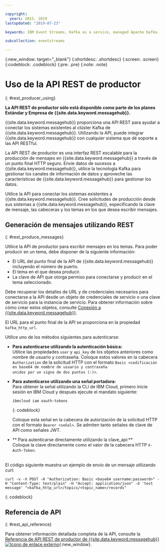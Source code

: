 ```yaml
---

copyright:
  years: 2015, 2019
lastupdated: "2019-07-23"

keywords: IBM Event Streams, Kafka as a service, managed Apache Kafka

subcollection: eventstreams

---
```


{:new_window: target="_blank"}
{:shortdesc: .shortdesc}
{:screen: .screen}
{:codeblock: .codeblock}
{:pre: .pre}
{:note: .note}

# Uso de la API REST de productor
{: #rest_producer_using}


**La API REST de productor sólo está disponible como parte de los planes Estándar y Empresa de {{site.data.keyword.messagehub}}.**
<br/>

{{site.data.keyword.messagehub}} proporciona una API REST para ayudar a conectar los sistemas existentes al clúster Kafka de {{site.data.keyword.messagehub}}. Utilizando la API, puede integrar {{site.data.keyword.messagehub}} con cualquier sistema que dé soporte a las API RESTful.

La API REST de productor es una interfaz REST escalable para la producción de mensajes en {{site.data.keyword.messagehub}} a través de un punto final HTTP seguro. Envíe datos de sucesos a {{site.data.keyword.messagehub}}, utilice la tecnología Kafka para gestionar los canales de información de datos y aproveche las características de {{site.data.keyword.messagehub}} para gestionar los datos.

Utilice la API para conectar los sistemas existentes a {{site.data.keyword.messagehub}}. Cree solicitudes de producción desde sus sistemas a {{site.data.keyword.messagehub}}, especificando la clave de mensaje, las cabeceras y los temas en los que desea escribir mensajes.


## Generación de mensajes utilizando REST
{: #rest_produce_messages}

Utilice la API de productor para escribir mensajes en los temas. Para poder producir en un tema, debe disponer de la siguiente información:

* El URL del punto final de la API de {{site.data.keyword.messagehub}} incluyendo el número de puerto.
* El tema en el que desea producir.
* La clave de API que otorga permiso para conectarse y producir en el tema seleccionado.

Debe recuperar los detalles de URL y de credenciales necesarios para conectarse a la API desde un objeto de credenciales de servicio o una clave de servicio para la instancia de servicio. Para obtener información sobre cómo crear estos objetos, consulte
[Conexión a {{site.data.keyword.messagehub}}](/docs/services/EventStreams?topic=eventstreams-connecting).

El URL para el punto final de la API se proporciona en la propiedad <code>kafka_http_url</code>.

Utilice uno de los métodos siguientes para autenticarse:

* **Para autenticarse utilizando la autenticación básica:**<br/>
    Utilice las propiedades <code>user</code> y <code>api_key</code> de los objetos anteriores como nombre de usuario y contraseña. Coloque estos valores en la cabecera <code>Authorization</code> de la solicitud HTTP con el formato <code>Basic &lt;codificación en base64 de nombre de usuario y contraseña unidos por un signo de dos puntos (:)&gt;</code>.

* **Para autenticarse utilizando una señal portadora:**<br/>
    Para obtener la señal utilizando la CLI de IBM Cloud, primero inicie sesión en IBM Cloud y después ejecute el mandato siguiente: 

    ```
    ibmcloud iam oauth-tokens
    ```
    {: codeblock}

    Coloque esta señal en la cabecera de autorización de la solicitud HTTP con el formato <code>Bearer <señal></code>. Se admiten tanto señales de clave de API como señales JWT. 

* ** Para autenticarse directamente utilizando la clave_api:**<br/>
    Coloque la clave directamente como el valor de la cabecera HTTP <code>X-Auth-Token</code>.

<br/>
El código siguiente muestra un ejemplo de envío de un mensaje utilizando curl:

```
curl -v -X POST -H "Authorization: Basic <base64 username:password>" -H "Content-Type: text/plain" -H "Accept: application/json" -d 'test message' "<kafka_http_url>/topics/<topic_name>/records"
```
{: codeblock}


## Referencia de API
{: #rest_api_reference}

Para obtener información detallada completa de la API, consulte la [Referencia de API REST de productor de {{site.data.keyword.messagehub}} ![Icono de enlace externo](../../icons/launch-glyph.svg "Icono de enlace externo")](https://ibm.github.io/event-streams/api/){:new_window}.












